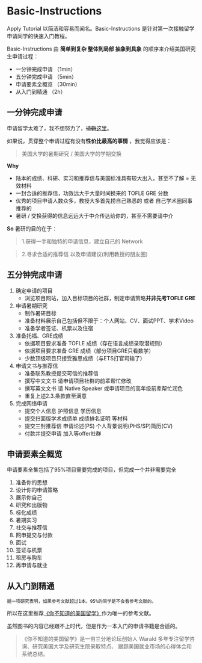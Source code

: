# Basic-Instructions 
Apply Tutorial 以简洁和容易而闻名。Basic-Instructions 是针对第一次接触留学申请同学的快速入门教程。

Basic-Instructions 由 **简单到复杂 整体到局部 抽象到具象** 的顺序来介绍美国研究生申请过程：

- 一分钟完成申请 （1min）
- 五分钟完成申请 （5min）
- 申请要素全概览 （30min）
- 从入门到精通   （2h）

## 一分钟完成申请 ##
申请留学太难了，我不想努力了，~~请戳~~[这里](http://www.fupozhongxin.cn/)。

如果说，贯穿整个申请过程有没有**性价比最高的事情** ，我觉得应该是：

> 美国大学的暑期研究 / 美国大学的学期交换

**Why**

- 陆本的成绩、科研、实习和推荐信与美国标准具有较大出入，甚至不了解 = 无效材料
- 一封合适的推荐信，功效远大于大量时间换来的 TOFLE GRE 分数
- 优秀的项目申请人数众多，教授大多首先捞自己熟悉的 或者 自己学术圈同事推荐的
- 暑研 / 交换获得的信息远远大于中介传达给你的，甚至不需要请中介

**So**
暑研的目的在于：
> 1.获得一手和独特的申请信息，建立自己的 Network

> 2.寻求合适的推荐信 以及申请建议(利用教授的朋友圈)

## 五分钟完成申请 ##

1. 确定申请的项目
   - 浏览项目网站，加入目标项目的社群，制定申请策略**并非先考TOFLE GRE**
2. 申请暑期研究
   - 制作暑研目标
   - 准备材料展示自己包括但不限于：个人网站、CV、面试PPT、学术Video
   - 准备学者签证、机票以及住宿
3. 准备托福、GRE成绩
   - 依据项目要求准备 TOFLE 成绩（存在语言成绩录取潜规则）
   - 依据项目要求准备 GRE 成绩（部分项目GRE只看数学）
   - 少数顶级项目只接受雅思成绩（与ETS打官司输了）
4. 申请文书与推荐信
   - 准备联系教授提交可信的推荐信
   - 撰写中文文书 请申请项目社群的前辈帮忙修改
   - 撰写英文文书 请 Native Speaker 或申请项目的高年级前辈帮忙润色
   - 重复上述2.3.条款直至满意
5. 完成网络申请
   - 提交个人信息 护照信息 学历信息
   - 提交扫面版学术成绩单 成绩排名证明 等材料
   - 提交三封推荐信 申请论述(PS) 个人背景说明(PHS/SP)简历(CV)
   - 付款并提交申请 加入等offer社群 

## 申请要素全概览 ##
申请要素全集包括了95%项目需要完成的项目，但完成一个并非需要完全
1. 准备你的思想
2. 设计你的申请策略
3. 展示你自己
4. 研究和出版物
5. 标化成绩
6. 暑期实习
7. 社交与推荐信
8. 网申提交与付款
9. 面试
10. 签证与机票
11. 租房与购车
12. 再申请与就业

## 从入门到精通 ##
~~~
据一项研究表明，如果参考文献超过1本。95%的同学是不会看参考文献的。
~~~
所以在这里推荐[《你不知道的美国留学》](www.baidu.com)作为唯一的参考文献。

虽然图书的内容已经跟不上时代，但是作为一本入门的申请书籍是合适的。

> 《你不知道的美国留学》是一亩三分地论坛创始人 Warald 多年专注留学咨询、研究美国大学及研究生院录取特点、 跟踪美国就业市场的心得体会和系统总结。

